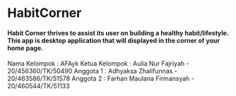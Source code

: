 # HabitCorner
<p><h4>Habit Corner thrives to assist its user on building a healthy habit/lifestyle. This app is desktop application that will displayed in the corner of your home page. </h4></p>

Nama Kelompok : AFAyk
Ketua Kelompok :  Aulia Nur Fajriyah - 20/456360/TK/50490
Anggota 1 : Adhyaksa Zhalifunnas - 20/463586/TK/51578
Anggota 2 : Farhan Maulana Firmansyah - 20/460544/TK/51133
